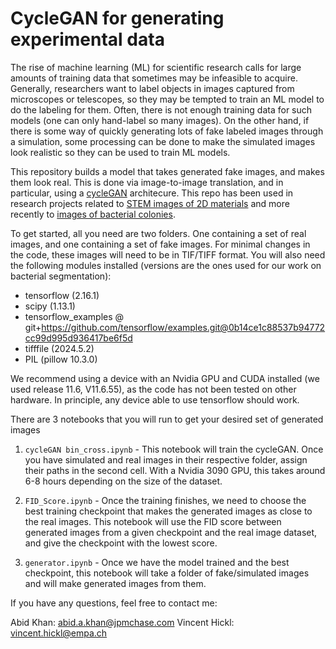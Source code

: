 # CycleGAN for generating experimental data

The rise of machine learning (ML) for scientific research calls for large amounts of training data that sometimes may be infeasible to acquire. Generally, researchers want to label objects in images captured from microscopes or telescopes, so they may be tempted to train an ML model to do the labeling for them. Often, there is not enough training data for such models (one can only hand-label so many images). On the other hand, if there is some way of quickly generating lots of fake labeled images through a simulation, some processing can be done to make the simulated images look realistic so they can be used to train ML models. 

This repository builds a model that takes generated fake images, and makes them look real. This is done via image-to-image translation, and in particular, using a [cycleGAN](https://arxiv.org/abs/1703.10593) architecure. This repo has been used in research projects related to [STEM images of 2D materials](https://www.nature.com/articles/s41524-023-01042-3) and more recently to [images of bacterial colonies](https://arxiv.org/abs/2405.12407).

To get started, all you need are two folders. One containing a set of real images, and one containing a set of fake images. For minimal changes in the code, these images will need to be in TIF/TIFF format. You will also need the following modules installed (versions are the ones used for our work on bacterial segmentation):

* tensorflow (2.16.1)
* scipy (1.13.1)
* tensorflow_examples @ git+https://github.com/tensorflow/examples.git@0b14ce1c88537b94772cc99d995d936417be6f5d
* tifffile (2024.5.2)
* PIL (pillow 10.3.0)

We recommend using a device with an Nvidia GPU and CUDA installed (we used release 11.6, V11.6.55), as the code has not been tested on other hardware. In principle, any device able to use tensorflow should work.

There are 3 notebooks that you will run to get your desired set of generated images

1. `cycleGAN bin_cross.ipynb` - This notebook will train the cycleGAN. Once you have simulated and real images in their respective folder, assign their paths in the second cell. With a Nvidia 3090 GPU, this takes around 6-8 hours depending on the size of the dataset. 
  
2. `FID_Score.ipynb` - Once the training finishes, we need to choose the best training checkpoint that makes the generated images as close to the real images. This notebook will use the FID score between generated images from a given checkpoint and the real image dataset, and give the checkpoint with the lowest score.

3. `generator.ipynb` - Once we have the model trained and the best checkpoint, this notebook will take a folder of fake/simulated images and will make generated images from them.

If you have any questions, feel free to contact me:


Abid Khan: abid.a.khan@jpmchase.com
Vincent Hickl: vincent.hickl@empa.ch
